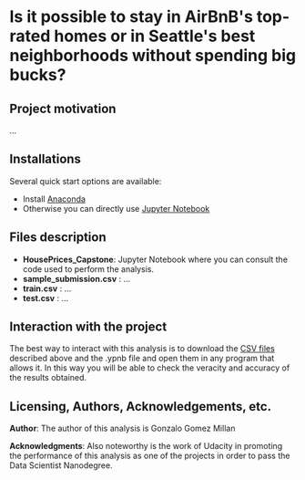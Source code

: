 # **Is it possible to stay in AirBnB's top-rated homes or in Seattle's best neighborhoods without spending big bucks?**

## **Project motivation**
...

## **Installations**

Several quick start options are available:
- Install [Anaconda](https://www.anaconda.com/products/individual)
- Otherwise you can directly use [Jupyter Notebook](https://jupyter.org/)

## **Files description**

- **HousePrices_Capstone**: Jupyter Notebook where you can consult  the code used to perform the analysis.
- **sample_submission.csv** : ...
- **train.csv** : ...
- **test.csv** : ...


## **Interaction with the project**
The best way to interact with this analysis is to download the [CSV files](https://www.kaggle.com/airbnb/seattle) described above and the .ypnb file and open them in any program that allows it. In this way you will be able to check the veracity and accuracy of the results obtained. 


## **Licensing, Authors, Acknowledgements, etc.**
**Author**: The author of this analysis is Gonzalo Gomez Millan

**Acknowledgments**: Also noteworthy is the work of Udacity in promoting the performance of this analysis as one of the projects in order to pass the Data Scientist Nanodegree.
